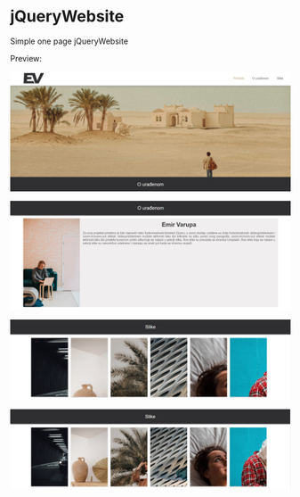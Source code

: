 # jQueryWebsite
Simple one page jQueryWebsite

Preview:

![preview1](/jQuery%20-%20Emir%20Varupa%2073/images/preview1.jpg)

![preview2](/jQuery%20-%20Emir%20Varupa%2073/images/preview2.jpg)

![preview3](/jQuery%20-%20Emir%20Varupa%2073/images/preview3.jpg)

![preview4](/jQuery%20-%20Emir%20Varupa%2073/images/preview4.jpg)
